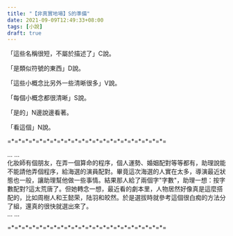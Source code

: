 ```yaml
---
title: "【非真實地場】S的準備"
date: 2021-09-09T12:49:33+08:00
tags: [小說]
draft: true
---
```


「這些名稱很短，不屬於描述了」C說。

「是類似符號的東西」D說。

「這些小概念比另外一些清晰很多」V說。

「每個小概念都很清晰」S說。

「是的」N邊說邊看著。

「看這個」N說。

=\*=\*=\*=\*=\*=\*=\*=\*=\*=\*=\*=\*=\*=\*=\*=\*=\*=\*=\*=\*=\*=\*=

... ...  
化妝師有個朋友，在弄一個算命的程序，個人運勢、婚姻配對等等都有，助理說能不能請他弄個程序，給海選的演員配對。畢竟這次海選的人實在太多，導演最近狀態也一般，讓助理幫他做一些事情。結果那人給了兩個字"字數"，助理一想：按字數配對?這太荒唐了。但她轉念一想，最近看的劇本里，人物居然好像真是這麼搭配的，比如周樹人和王懿荣，陆羽和皎然。於是選拔時就參考這個很白痴的方法分了組，還真的很快就選出來了。  
... ...  

=\*=\*=\*=\*=\*=\*=\*=\*=\*=\*=\*=\*=\*=\*=\*=\*=\*=\*=\*=\*=\*=\*=